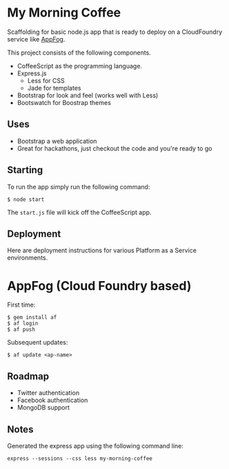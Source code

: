 My Morning Coffee
=================

Scaffolding for basic node.js app that is ready to deploy on a CloudFoundry service like [AppFog](http://appfog.com).

This project consists of the following components.

- CoffeeScript as the programming language.
- Express.js
  - Less for CSS
  - Jade for templates
- Bootstrap for look and feel (works well with Less)
- Bootswatch for Boostrap themes

Uses
----

- Bootstrap a web application
- Great for hackathons, just checkout the code and you're ready to go

Starting
--------
To run the app simply run the following command:

    $ node start

The `start.js` file will kick off the CoffeeScript app.

Deployment
----------

Here are deployment instructions for various Platform as a Service environments.

AppFog (Cloud Foundry based)
============================

First time:

    $ gem install af
    $ af login
    $ af push

Subsequent updates:

    $ af update <ap-name>


Roadmap
-------

- Twitter authentication
- Facebook authentication
- MongoDB support

Notes
-----

Generated the express app using the following command line:

    express --sessions --css less my-morning-coffee
